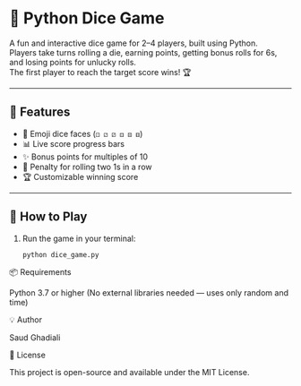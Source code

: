 # 🎲 Python Dice Game

A fun and interactive dice game for 2–4 players, built using Python.  
Players take turns rolling a die, earning points, getting bonus rolls for 6s, and losing points for unlucky rolls.  
The first player to reach the target score wins! 🏆

---

## 🚀 Features

- 🎲 Emoji dice faces (`⚀ ⚁ ⚂ ⚃ ⚄ ⚅`)
- 📊 Live score progress bars
- ✨ Bonus points for multiples of 10
- 🚫 Penalty for rolling two 1s in a row
- 🏆 Customizable winning score

---

## 🧩 How to Play

1. Run the game in your terminal:
   ```bash
   python dice_game.py


📦 Requirements

Python 3.7 or higher
(No external libraries needed — uses only random and time)


💡 Author

Saud Ghadiali


🏁 License

This project is open-source and available under the MIT License.
